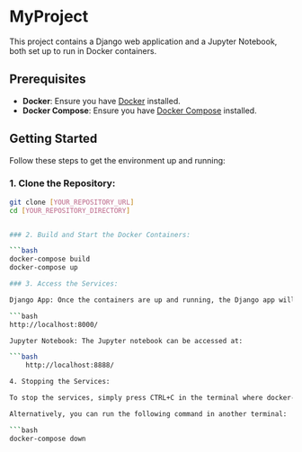 # MyProject

This project contains a Django web application and a Jupyter Notebook, both set up to run in Docker containers.

## Prerequisites

- **Docker**: Ensure you have [Docker](https://www.docker.com/get-started) installed.
- **Docker Compose**: Ensure you have [Docker Compose](https://docs.docker.com/compose/install/) installed.

## Getting Started

Follow these steps to get the environment up and running:

### 1. Clone the Repository:

```bash
git clone [YOUR_REPOSITORY_URL]
cd [YOUR_REPOSITORY_DIRECTORY]


### 2. Build and Start the Docker Containers:

```bash
docker-compose build
docker-compose up

### 3. Access the Services:

Django App: Once the containers are up and running, the Django app will be accessible at:

```bash
http://localhost:8000/

Jupyter Notebook: The Jupyter notebook can be accessed at:

```bash
    http://localhost:8888/

4. Stopping the Services:

To stop the services, simply press CTRL+C in the terminal where docker-compose up is running.

Alternatively, you can run the following command in another terminal:

```bash
docker-compose down